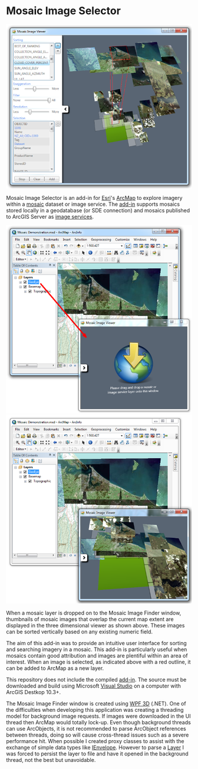 # Mosaic Image Selector

![](./Screenshots/image1.png)

Mosaic Image Selector is an add-in for [Esri](http://www.esri.com/)'s [ArcMap](http://www.esri.com/software/arcgis) to explore imagery within a [mosaic](http://www.esri.com/news/arcuser/0610/mosaicdataset.html) dataset or image service. The [add-in](http://blogs.esri.com/esri/arcgis/2010/05/05/add-ins-for-arcgis-desktop-10/) supports mosaics stored locally in a geodatabase (or SDE connection) and mosaics published to ArcGIS Server as [image services](http://www.esri.com/software/arcgis/arcgisserver/extensions/image-extension).

![](./Screenshots/image2.png)
![](./Screenshots/image3.png)

When a mosaic layer is dropped on to the Mosaic Image Finder window, thumbnails of mosaic images that overlap the current map extent are displayed in the three dimensional viewer as shown above. These images can be sorted vertically based on any existing numeric field.

The aim of this add-in was to provide an intuitive user interface for sorting and searching imagery in a mosaic. This add-in is particularly useful when mosaics contain good attribution and images are plentiful within an area of interest. When an image is selected, as indicated above with a red outline, it can be added to ArcMap as a new layer.

This repository does not include the compiled [add-in](http://resources.arcgis.com/en/help/main/10.1/index.html#//014p0000001m000000). The source must be downloaded and build using Microsoft [Visual Studio](https://www.visualstudio.com/) on a computer with ArcGIS Destkop 10.3+.

The Mosaic Image Finder window is created using [WPF 3D](https://msdn.microsoft.com/en-us/library/ms747437%28v=vs.110%29.aspx) (.NET). One of the difficulties when developing this application was creating a threading model for background image requests. If images were downloaded in the UI thread then ArcMap would totally lock-up. Even though background threads can use ArcObjects, it is not recommended to parse ArcObject references between threads, doing so will cause cross-thread issues such as a severe performance hit.  When possible I created proxy classes to assist with the exchange of simple data types like [IEnvelope](http://resources.arcgis.com/en/help/arcobjects-net/componenthelp/index.html#//002m00000169000000). However to parse a [Layer](http://resources.arcgis.com/en/help/arcobjects-net/componenthelp/index.html#//0012000006z1000000) I was forced to persist the layer to file and have it opened in the background thread, not the best but unavoidable.
